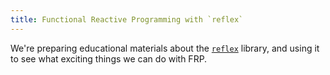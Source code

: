 ```yaml
---
title: Functional Reactive Programming with `reflex`
---
```


We're preparing educational materials about the [`reflex`](https://github.com/reflex-frp) library, and using it to see what exciting things we can do with FRP.
